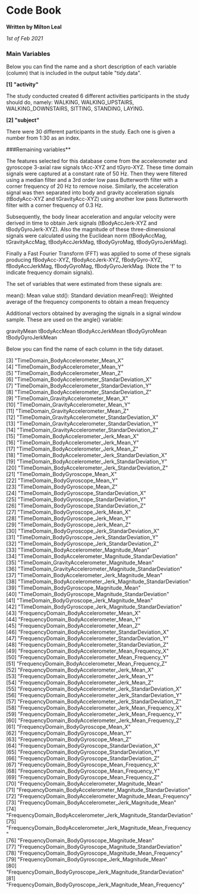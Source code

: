 # Code Book

**Written by Milton Leal**

*1st of Feb 2021*

### Main Variables

Below you can find the name and a short description of each variable (column) that is included in the output table "tidy.data". 

**[1] "activity"**

The study conducted created 6 different activities participants in the study should do, namely: WALKING, WALKING_UPSTAIRS, WALKING_DOWNSTAIRS, SITTING, STANDING, LAYING. 

**[2] "subject"**

There were 30 different participants in the study. Each one is given a number from 1:30 as an index. 


###Remaining variables**

The features selected for this database come from the accelerometer and gyroscope 3-axial raw signals tAcc-XYZ and tGyro-XYZ. These time domain signals were captured at a constant rate of 50 Hz. Then they were filtered using a median filter and a 3rd order low pass Butterworth filter with a corner frequency of 20 Hz to remove noise. Similarly, the acceleration signal was then separated into body and gravity acceleration signals (tBodyAcc-XYZ and tGravityAcc-XYZ) using another low pass Butterworth filter with a corner frequency of 0.3 Hz. 

Subsequently, the body linear acceleration and angular velocity were derived in time to obtain Jerk signals (tBodyAccJerk-XYZ and tBodyGyroJerk-XYZ). Also the magnitude of these three-dimensional signals were calculated using the Euclidean norm (tBodyAccMag, tGravityAccMag, tBodyAccJerkMag, tBodyGyroMag, tBodyGyroJerkMag). 

Finally a Fast Fourier Transform (FFT) was applied to some of these signals producing fBodyAcc-XYZ, fBodyAccJerk-XYZ, fBodyGyro-XYZ, fBodyAccJerkMag, fBodyGyroMag, fBodyGyroJerkMag. (Note the 'f' to indicate frequency domain signals). 

The set of variables that were estimated from these signals are: 

mean(): Mean value
std(): Standard deviation
meanFreq(): Weighted average of the frequency components to obtain a mean frequency

Additional vectors obtained by averaging the signals in a signal window sample. These are used on the angle() variable:

gravityMean
tBodyAccMean
tBodyAccJerkMean
tBodyGyroMean
tBodyGyroJerkMean

Below you can find the name of each column in the tidy dataset. 

[3] "TimeDomain_BodyAccelerometer_Mean_X"                              
[4] "TimeDomain_BodyAccelerometer_Mean_Y"                              
[5] "TimeDomain_BodyAccelerometer_Mean_Z"                              
[6] "TimeDomain_BodyAccelerometer_StandarDeviation_X"                  
[7] "TimeDomain_BodyAccelerometer_StandarDeviation_Y"                  
[8] "TimeDomain_BodyAccelerometer_StandarDeviation_Z"                  
[9] "TimeDomain_GravityAccelerometer_Mean_X"                           
[10] "TimeDomain_GravityAccelerometer_Mean_Y"                           
[11] "TimeDomain_GravityAccelerometer_Mean_Z"                           
[12] "TimeDomain_GravityAccelerometer_StandarDeviation_X"               
[13] "TimeDomain_GravityAccelerometer_StandarDeviation_Y"               
[14] "TimeDomain_GravityAccelerometer_StandarDeviation_Z"               
[15] "TimeDomain_BodyAccelerometer_Jerk_Mean_X"                         
[16] "TimeDomain_BodyAccelerometer_Jerk_Mean_Y"                         
[17] "TimeDomain_BodyAccelerometer_Jerk_Mean_Z"                         
[18] "TimeDomain_BodyAccelerometer_Jerk_StandarDeviation_X"             
[19] "TimeDomain_BodyAccelerometer_Jerk_StandarDeviation_Y"             
[20] "TimeDomain_BodyAccelerometer_Jerk_StandarDeviation_Z"             
[21] "TimeDomain_BodyGyroscope_Mean_X"                                  
[22] "TimeDomain_BodyGyroscope_Mean_Y"                                  
[23] "TimeDomain_BodyGyroscope_Mean_Z"                                  
[24] "TimeDomain_BodyGyroscope_StandarDeviation_X"                      
[25] "TimeDomain_BodyGyroscope_StandarDeviation_Y"                      
[26] "TimeDomain_BodyGyroscope_StandarDeviation_Z"                      
[27] "TimeDomain_BodyGyroscope_Jerk_Mean_X"                             
[28] "TimeDomain_BodyGyroscope_Jerk_Mean_Y"                             
[29] "TimeDomain_BodyGyroscope_Jerk_Mean_Z"                             
[30] "TimeDomain_BodyGyroscope_Jerk_StandarDeviation_X"                 
[31] "TimeDomain_BodyGyroscope_Jerk_StandarDeviation_Y"                 
[32] "TimeDomain_BodyGyroscope_Jerk_StandarDeviation_Z"                 
[33] "TimeDomain_BodyAccelerometer_Magnitude_Mean"                      
[34] "TimeDomain_BodyAccelerometer_Magnitude_StandarDeviation"          
[35] "TimeDomain_GravityAccelerometer_Magnitude_Mean"                   
[36] "TimeDomain_GravityAccelerometer_Magnitude_StandarDeviation"       
[37] "TimeDomain_BodyAccelerometer_Jerk_Magnitude_Mean"                 
[38] "TimeDomain_BodyAccelerometer_Jerk_Magnitude_StandarDeviation"     
[39] "TimeDomain_BodyGyroscope_Magnitude_Mean"                          
[40] "TimeDomain_BodyGyroscope_Magnitude_StandarDeviation"              
[41] "TimeDomain_BodyGyroscope_Jerk_Magnitude_Mean"                     
[42] "TimeDomain_BodyGyroscope_Jerk_Magnitude_StandarDeviation"   
[43] "FrequencyDomain_BodyAccelerometer_Mean_X"                         
[44] "FrequencyDomain_BodyAccelerometer_Mean_Y"                         
[45] "FrequencyDomain_BodyAccelerometer_Mean_Z"                         
[46] "FrequencyDomain_BodyAccelerometer_StandarDeviation_X"             
[47] "FrequencyDomain_BodyAccelerometer_StandarDeviation_Y"             
[48] "FrequencyDomain_BodyAccelerometer_StandarDeviation_Z"             
[49] "FrequencyDomain_BodyAccelerometer_Mean_Frequency_X"               
[50] "FrequencyDomain_BodyAccelerometer_Mean_Frequency_Y"               
[51] "FrequencyDomain_BodyAccelerometer_Mean_Frequency_Z"               
[52] "FrequencyDomain_BodyAccelerometer_Jerk_Mean_X"                    
[53] "FrequencyDomain_BodyAccelerometer_Jerk_Mean_Y"                    
[54] "FrequencyDomain_BodyAccelerometer_Jerk_Mean_Z"                    
[55] "FrequencyDomain_BodyAccelerometer_Jerk_StandarDeviation_X"        
[56] "FrequencyDomain_BodyAccelerometer_Jerk_StandarDeviation_Y"        
[57] "FrequencyDomain_BodyAccelerometer_Jerk_StandarDeviation_Z"        
[58] "FrequencyDomain_BodyAccelerometer_Jerk_Mean_Frequency_X"          
[59] "FrequencyDomain_BodyAccelerometer_Jerk_Mean_Frequency_Y"          
[60] "FrequencyDomain_BodyAccelerometer_Jerk_Mean_Frequency_Z"          
[61] "FrequencyDomain_BodyGyroscope_Mean_X"                             
[62] "FrequencyDomain_BodyGyroscope_Mean_Y"                             
[63] "FrequencyDomain_BodyGyroscope_Mean_Z"                             
[64] "FrequencyDomain_BodyGyroscope_StandarDeviation_X"                 
[65] "FrequencyDomain_BodyGyroscope_StandarDeviation_Y"                 
[66] "FrequencyDomain_BodyGyroscope_StandarDeviation_Z"                 
[67] "FrequencyDomain_BodyGyroscope_Mean_Frequency_X"                   
[68] "FrequencyDomain_BodyGyroscope_Mean_Frequency_Y"                   
[69] "FrequencyDomain_BodyGyroscope_Mean_Frequency_Z"                   
[70] "FrequencyDomain_BodyAccelerometer_Magnitude_Mean"                 
[71] "FrequencyDomain_BodyAccelerometer_Magnitude_StandarDeviation"     
[72] "FrequencyDomain_BodyAccelerometer_Magnitude_Mean_Frequency"       
[73] "FrequencyDomain_BodyAccelerometer_Jerk_Magnitude_Mean"            
[74] "FrequencyDomain_BodyAccelerometer_Jerk_Magnitude_StandarDeviation"    
[75] "FrequencyDomain_BodyAccelerometer_Jerk_Magnitude_Mean_Frequency"  
[76] "FrequencyDomain_BodyGyroscope_Magnitude_Mean"                     
[77] "FrequencyDomain_BodyGyroscope_Magnitude_StandarDeviation"         
[78] "FrequencyDomain_BodyGyroscope_Magnitude_Mean_Frequency"           
[79] "FrequencyDomain_BodyGyroscope_Jerk_Magnitude_Mean"                
[80] "FrequencyDomain_BodyGyroscope_Jerk_Magnitude_StandarDeviation"    
[81] "FrequencyDomain_BodyGyroscope_Jerk_Magnitude_Mean_Frequency"